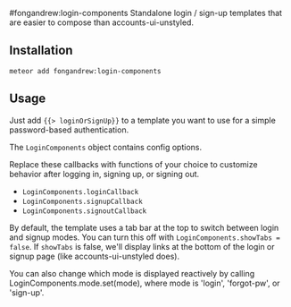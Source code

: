 #fongandrew:login-components
Standalone login / sign-up templates that are easier to compose than 
accounts-ui-unstyled.

Installation
------------
`meteor add fongandrew:login-components`

Usage
-----
Just add `{{> loginOrSignUp}}` to a template you want to use for a simple
password-based authentication.

The `LoginComponents` object contains config options.

Replace these callbacks with functions of your choice to customize behavior
after logging in, signing up, or signing out.
* `LoginComponents.loginCallback`
* `LoginComponents.signupCallback`
* `LoginComponents.signoutCallback`

By default, the template uses a tab bar at the top to switch between login and 
signup modes. You can turn this off with `LoginComponents.showTabs = false`.
If `showTabs` is false, we'll display links at the bottom of the login or 
signup page (like accounts-ui-unstyled does).

You can also change which mode is displayed reactively by calling
LoginComponents.mode.set(mode), where mode is 'login', 'forgot-pw', or 
'sign-up'.
